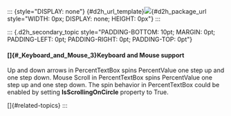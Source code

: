 ::: {style="DISPLAY: none"}
[](ms-xhelp:///?Id=d2h_url_template){#d2h_url_template}![](!package_url!){#d2h_package_url style="WIDTH: 0px; DISPLAY: none; HEIGHT: 0px"}
:::

::: {.d2h_secondary_topic style="PADDING-BOTTOM: 10pt; MARGIN: 0pt; PADDING-LEFT: 0pt; PADDING-RIGHT: 0pt; PADDING-TOP: 0pt"}
#### []{#_Keyboard_and_Mouse_3}Keyboard and Mouse support

Up and down arrows in PercentTextBox spins PercentValue one step up and one step down. Mouse Scroll in PercentTextBox spins PercentValue one step up and one step down. The spin behavior in PercentTextBox could be enabled by setting **IsScrollingOnCircle** property to True.

[]{#related-topics}
:::
